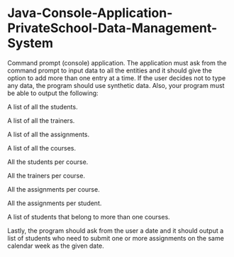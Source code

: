 # Java-Console-Application-PrivateSchool-Data-Management-System

Command prompt (console) application.
The application must ask from the command prompt to input data to all the entities
and it should give the option to add more than one entry at a time.
If the user decides not to type any data, the program should use synthetic data.
Also, your program must be able to output the following:

A list of all the students. 

A list of all the trainers. 

A list of all the assignments.

A list of all the courses. 

All the students per course.

All the trainers per course.

All the assignments per course.

All the assignments per student.

A list of students that belong to more than one courses.

Lastly, the program should ask from the user a date and it should output a list of
students who need to submit one or more assignments on the same calendar week
as the given date.
